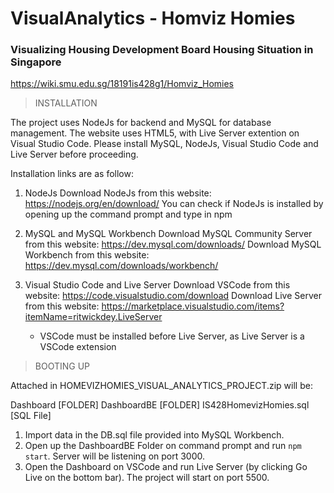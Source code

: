 # VisualAnalytics - Homviz Homies
### Visualizing Housing Development Board Housing Situation in Singapore

https://wiki.smu.edu.sg/18191is428g1/Homviz_Homies

> INSTALLATION

The project uses NodeJs for backend and MySQL for database management. The website uses HTML5, with 
Live Server extention on Visual Studio Code. Please install MySQL, NodeJs, Visual Studio Code and 
Live Server before proceeding. 

Installation links are as follow:

1. NodeJs
    Download NodeJs from this website: https://nodejs.org/en/download/
    You can check if NodeJs is installed by opening up the command prompt and type in npm

2. MySQL and MySQL Workbench
    Download MySQL Community Server from this website: https://dev.mysql.com/downloads/
    Download MySQL Workbench from this website: https://dev.mysql.com/downloads/workbench/

3. Visual Studio Code and Live Server
    Download VSCode from this website: https://code.visualstudio.com/download
    Download Live Server from this website: https://marketplace.visualstudio.com/items?itemName=ritwickdey.LiveServer
    * VSCode must be installed before Live Server, as Live Server is a VSCode extension

>BOOTING UP

Attached in HOMEVIZHOMIES_VISUAL_ANALYTICS_PROJECT.zip will be:

Dashboard [FOLDER]
DashboardBE [FOLDER]
IS428HomevizHomies.sql [SQL File]

1) Import data in the DB.sql file provided into MySQL Workbench. 
2) Open up the DashboardBE Folder on command 
prompt and run `npm start`. Server will be listening on port 3000. 
3) Open the Dashboard on VSCode and run 
Live Server (by clicking Go Live on the bottom bar). The project will start on port 5500.
